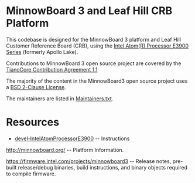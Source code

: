 #   ﻿MinnowBoard 3 and Leaf Hill CRB Platform

This codebase is designed for the MinnowBoard 3 platform and Leaf Hill Customer Reference Board (CRB), using the [Intel Atom(R) Processor E3900 Series](https://www.intel.com/content/www/us/en/embedded/products/apollo-lake/overview.html) (formerly Apollo Lake).

Contributions to MinnowBoard 3 open source project are covered by the
[TianoCore Contribution Agreement 1.1](Contributions.txt)

The majority of the content in the MinnowBoard3 open source project uses a
[BSD 2-Clause License](License.txt).

The maintainers are listed in [Maintainers.txt](Maintainers.txt).

# Resources

* [devel-IntelAtomProcessorE3900](Platform/ReadMe.MD) -- Instructions

http://minnowboard.org/ -- Platform Information.

https://firmware.intel.com/projects/minnowboard3 -- Release notes, pre-built release/debug binaries, build instructions, and binary objects required to compile firmware.